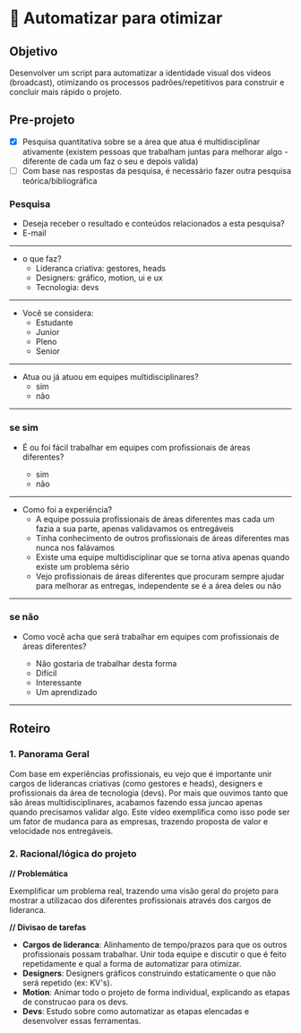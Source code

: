 # :pushpin: Automatizar para otimizar

## Objetivo

Desenvolver um script para automatizar a identidade visual dos vídeos (broadcast), otimizando os processos padrões/repetitivos para construir e concluir mais rápido o projeto.

## Pre-projeto

- [x] Pesquisa quantitativa sobre se a área que atua é multidisciplinar ativamente (existem pessoas que trabalham juntas para melhorar algo - diferente de cada um faz o seu e depois valida)
- [ ] Com base nas respostas da pesquisa, é necessário fazer outra pesquisa teórica/bibliográfica

### Pesquisa

- Deseja receber o resultado e conteúdos relacionados a esta pesquisa?
- E-mail

---

- o que faz?
  - Lideranca criativa: gestores, heads
  - Designers: gráfico, motion, ui e ux
  - Tecnologia: devs

---

- Você se considera:
  - Estudante
  - Junior
  - Pleno
  - Senior

---

- Atua ou já atuou em equipes multidisciplinares?
  - sim
  - não

---

### se sim

- É ou foi fácil trabalhar em equipes com profissionais de áreas diferentes?

  - sim
  - não

---

- Como foi a experiência?
  - A equipe possuia profissionais de áreas diferentes mas cada um fazia a sua parte, apenas validavamos os entregáveis
  - Tinha conhecimento de outros profissionais de áreas diferentes mas nunca nos falávamos
  - Existe uma equipe multidisciplinar que se torna ativa apenas quando existe um problema sério
  - Vejo profissionais de áreas diferentes que procuram sempre ajudar para melhorar as entregas, independente se é a área deles ou não

---

### se não

- Como você acha que será trabalhar em equipes com profissionais de áreas diferentes?

  - Não gostaria de trabalhar desta forma
  - Difícil
  - Interessante
  - Um aprendizado

---

## Roteiro

### 1. Panorama Geral

Com base em experiências profissionais, eu vejo que é importante unir cargos de liderancas criativas (como gestores e heads), designers e profissionais da área de tecnologia (devs). Por mais que ouvimos tanto que são áreas multidisciplinares, acabamos fazendo essa juncao apenas quando precisamos validar algo. Este vídeo exemplifica como isso pode ser um fator de mudanca para as empresas, trazendo proposta de valor e velocidade nos entregáveis.

### 2. Racional/lógica do projeto

**// Problemática**

Exemplificar um problema real, trazendo uma visão geral do projeto para mostrar a utilizacao dos diferentes profissionais através dos cargos de lideranca.

**// Divisao de tarefas**

- **Cargos de lideranca**: Alinhamento de tempo/prazos para que os outros profissionais possam trabalhar. Unir toda equipe e discutir o que é feito repetidamente e qual a forma de automatizar para otimizar.
- **Designers**: Designers gráficos construindo estaticamente o que não será repetido (ex: KV's).
- **Motion**: Animar todo o projeto de forma individual, explicando as etapas de construcao para os devs.
- **Devs**: Estudo sobre como automatizar as etapas elencadas e desenvolver essas ferramentas.
